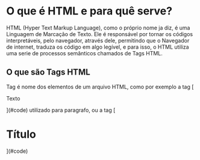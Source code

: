 # O que é HTML e para quê serve?

<p> HTML (Hyper Text Markup Language), como o próprio nome ja diz, é uma Linguagem de Marcação de Texto. Ele é responsável por tornar os códigos interpretáveis, pelo navegador, através dele, permitindo que o Navegador de internet, traduza os código em algo legível, e para isso, o HTML utiliza uma serie de processos semânticos chamados de Tags HTML.</p>

## O que são Tags HTML

<p>Tag é nome dos elementos de um arquivo HTML, como por exemplo a tag [<p>Texto</p>](#code) utilizado para paragrafo, ou a tag [<h1>Título</h1>](#code)</p>
